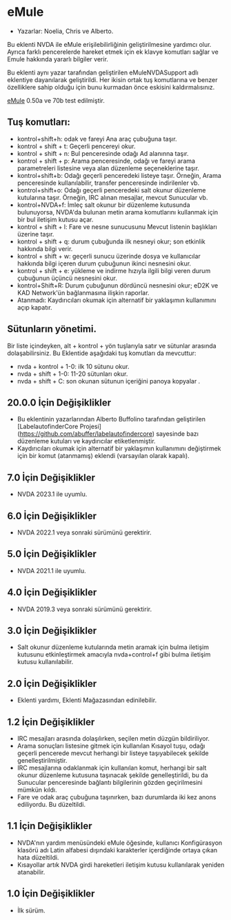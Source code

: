 # eMule #

*	Yazarlar: Noelia, Chris ve Alberto.

Bu eklenti NVDA ile eMule erişilebilirliğinin geliştirilmesine yardımcı olur.
Ayrıca farklı pencerelerde hareket etmek için ek klavye komutları sağlar ve Emule hakkında yararlı bilgiler verir.

Bu eklenti aynı yazar tarafından geliştirilen eMuleNVDASupport adlı eklentiye dayanılarak geliştirildi. Her ikisin ortak tuş komutlarına ve benzer özelliklere sahip olduğu için bunu kurmadan önce eskisini kaldırmalısınız.

[eMule][1] 0.50a ve 70b test edilmiştir.

## Tuş komutları: ##

*	kontrol+shift+h: odak ve fareyi Ana araç çubuğuna taşır.
*	kontrol + shift + t: Geçerli pencereyi okur.
*	kontrol + shift + n: Bul penceresinde odağı Ad alanınna taşır.
*	kontrol + shift + p: Arama penceresinde, odağı ve fareyi arama parametreleri listesine veya alan düzenleme seçeneklerine taşır.
*	kontrol+shift+b: Odağı geçerli penceredeki listeye taşır. Örneğin, Arama penceresinde kullanılabilir, transfer penceresinde indirilenler vb.
*	kontrol+shift+o: Odağı geçerli penceredeki salt okunur düzenleme kutularına taşır. Örneğin, IRC alınan mesajlar, mevcut Sunucular vb.
*	kontrol+NVDA+f: İmleç salt okunur bir düzenleme kutusunda bulunuyorsa, NVDA'da bulunan metin arama komutlarını kullanmak için bir bul iletişim kutusu açar.
*	kontrol + shift + l: Fare ve nesne sunucusunu Mevcut listenin başlıkları üzerine taşır.
*	kontrol + shift + q: durum çubuğunda ilk nesneyi okur; son etkinlik hakkında bilgi verir.
*	kontrol + shift + w: geçerli sunucu üzerinde dosya ve kullanıcılar hakkında bilgi içeren durum çubuğunun ikinci nesnesini okur.
*	kontrol + shift + e: yükleme ve indirme hızıyla ilgili bilgi veren durum çubuğunun üçüncü nesnesini okur.
*	kontrol+Shift+R: Durum çubuğunun dördüncü nesnesini okur; eD2K ve KAD Network'ün bağlanmasına ilişkin raporlar.
* Atanmadı: Kaydırıcıları okumak için alternatif bir yaklaşımın kullanımını açıp kapatır.

## Sütunların yönetimi. ##

Bir liste içindeyken, alt + kontrol + yön tuşlarıyla satır ve sütunlar arasında dolaşabilirsiniz.
Bu Eklentide aşağıdaki tuş komutları da mevcuttur:

*	nvda + kontrol + 1-0: ilk 10 sütunu okur.
*	nvda + shift + 1-0: 11-20 sütunları okur.
*	nvda + shift + C: son okunan sütunun içeriğini panoya kopyalar .


## 20.0.0 İçin Değişiklikler
* Bu eklentinin yazarlarından Alberto Buffolino tarafından geliştirilen [LabelautofinderCore Projesi] (https://github.com/abuffer/labelautofindercore) sayesinde bazı düzenleme kutuları ve kaydırıcılar etiketlenmiştir.
* Kaydırıcıları okumak için alternatif bir yaklaşımın kullanımını değiştirmek için bir komut (atanmamış) eklendi (varsayılan olarak kapalı).

## 7.0 İçin Değişiklikler
* NVDA 2023.1 ile uyumlu.

## 6.0 İçin Değişiklikler
*	NVDA 2022.1 veya sonraki sürümünü gerektirir.

## 5.0 İçin Değişiklikler
*	NVDA 2021.1 ile uyumlu.

## 4.0 İçin Değişiklikler ##
*	NVDA 2019.3 veya sonraki sürümünü gerektirir.

## 3.0 İçin Değişiklikler ##
*	 Salt okunur düzenleme kutularında metin aramak için bulma iletişim kutusunu etkinleştirmek amacıyla nvda+control+f gibi bulma iletişim kutusu kullanılabilir.

## 2.0 İçin Değişiklikler ##
*	 Eklenti yardımı, Eklenti Mağazasından edinilebilir.

## 1.2 İçin Değişiklikler ##
*	 IRC mesajları arasında dolaşılırken, seçilen metin düzgün bildiriliyor.
*	 Arama sonuçları listesine gitmek için kullanılan Kısayol tuşu, odağı geçerli pencerede mevcut herhangi bir listeye taşıyabilecek şekilde genelleştirilmiştir.
*	 IRC mesajlarına odaklanmak için kullanılan komut, herhangi bir salt okunur düzenleme kutusuna taşınacak şekilde genelleştirildi, bu da Sunucular penceresinde bağlantı bilgilerinin gözden geçirilmesini mümkün kıldı.
*	 Fare ve odak araç çubuğuna taşınırken, bazı durumlarda iki kez anons ediliyordu. Bu düzeltildi.

## 1.1 İçin Değişiklikler ##
*	 NVDA'nın yardım menüsündeki eMule öğesinde, kullanıcı Konfigürasyon klasörü adı Latin alfabesi dışındaki karakterler içerdiğinde ortaya çıkan hata düzeltildi.
*	 Kısayollar artık NVDA girdi hareketleri iletişim kutusu kullanılarak yeniden atanabilir.

## 1.0 İçin Değişiklikler ##
*	 İlk sürüm.

[1]: http://www.emule-project.net

